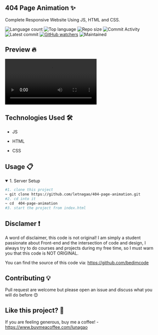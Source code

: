 ## 404 Page Animation ✨
Complete Responsive Website Using JS, HTML and CSS.

![Language count](https://img.shields.io/github/languages/count/letnagao/404-page-animation?color=green)
![Top language](https://img.shields.io/github/languages/top/letnagao/404-page-animation?color=ff69b4)
![Repo size](https://img.shields.io/github/repo-size/letnagao/404-page-animation?color=yellow)
![Commit Activity](https://img.shields.io/github/commit-activity/y/letnagao/404-page-animation?color=blue)
![Latest commit](https://img.shields.io/github/last-commit/letnagao/404-page-animation?color=red)
[![GitHub watchers](https://img.shields.io/github/watchers/letnagao/404-page-animation?logo=GitHub)](https://github.com/letnagao/404-page-animation/watchers)
![Maintained](https://img.shields.io/maintenance/yes/9999)

## Preview 🔥
<p>
<video src="https://user-images.githubusercontent.com/99754900/184515893-02ad4c84-818a-4115-9e57-2899f3dbae99.mp4" />
</p>


</ul><h2>Technologies Used 🛠️</h2>
<ul>
<li>JS</li>
</ul><ul>
<li>HTML</li>
</ul><ul>
<li>CSS</li>
  
</ul><h2>Usage 📋</h2>
<details open>
<summary>1. Server Setup</summary>

```bash
#1. clone this project
~ git clone https://github.com/letnagao/404-page-animation.git
#2. cd into it
~ cd  404-page-animation
#3. start the project from index.html
```
</details>

## Disclamer ❗️
A word of disclaimer, this code is not original! 
I am simply a student passionate about Front-end and the intersection of code and design, I always try to do courses and projects during my free time, so I must warn you that this code is NOT ORIGINAL.

You can find the source of this code via: https://github.com/bedimcode

## Contributing 💡
Pull request are welcome but please open an issue and discuss what you will do before 😊

## Like this project? 💖

If you are feeling generous, buy me a coffee! - https://www.buymeacoffee.com/lunagao
